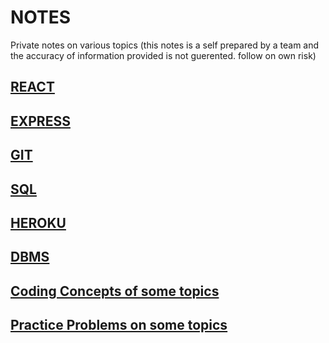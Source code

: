 # NOTES
Private notes on various topics
(this notes is a self prepared by a team and the accuracy of information provided is not guerented. follow on own risk)

## [REACT](REACT)

## [EXPRESS](EXPRESS)

## [GIT](GIT)

## [SQL](SQL)

## [HEROKU](HEROKU)

## [DBMS](DBMS)

## [Coding Concepts of some topics](https://journey-cp.github.io/LEARN/)

## [Practice Problems on some topics](https://journey-cp.github.io/j10/)
